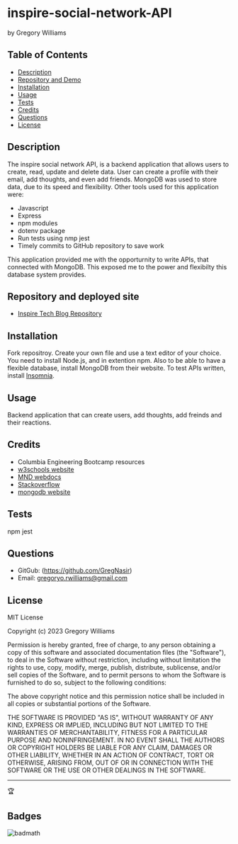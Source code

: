 # inspire-social-network-API
by Gregory Williams

## Table of Contents
* [Description](#description)
* [Repository and Demo](#repository-and-demo)
* [Installation](#installation)
* [Usage](#usage)
* [Tests](#tests)
* [Credits](#credits)
* [Questions](#questions)
* [License](#license)

## Description

The inspire social network API, is a backend application that allows users to create, read, update and delete data. User can create a profile with their email, add thoughts, and even add friends. MongoDB was used to store data, due to its speed and flexibility. Other tools used for this application were:

* Javascript 
* Express
* npm modules
* dotenv package
* Run tests using nmp jest
* Timely commits to GitHub repository to save work

This application provided me with the opporturnity to write APIs, that connected with MongoDB. This exposed me to the power and flexibilty this database system provides.

## Repository and deployed site
* <a href="https://github.com/GregNasir/inspire-social-network-API">Inspire Tech Blog Repository</a>
  
## Installation

Fork repositroy. Create your own file and use a text editor of your choice. You need to install Node.js, and in extention npm. Also to be able to have a flexible database, install MongoDB from their website. To test APIs written, install <a href="https://insomnia.rest/">Insomnia</a>.

## Usage

Backend application that can create users, add thoughts, add freinds and their reactions.

## Credits

* Columbia Engineering Bootcamp resources
* <a href="https://www.w3schools.com/">w3schools website</a>
* <a href="https://developer.mozilla.org/en-US/">MND webdocs</a>
* <a href="https://stackoverflow.com">Stackoverflow</a>
* <a href="https://www.mongodb.com/">mongodb website</a>

## Tests

npm jest

## Questions

* GitGub: (https://github.com/GregNasir)
* Email: gregoryo.rwilliams@gmail.com

## License

MIT License

Copyright (c) 2023 Gregory Williams

Permission is hereby granted, free of charge, to any person obtaining a copy
of this software and associated documentation files (the "Software"), to deal
in the Software without restriction, including without limitation the rights
to use, copy, modify, merge, publish, distribute, sublicense, and/or sell
copies of the Software, and to permit persons to whom the Software is
furnished to do so, subject to the following conditions:

The above copyright notice and this permission notice shall be included in all
copies or substantial portions of the Software.

THE SOFTWARE IS PROVIDED "AS IS", WITHOUT WARRANTY OF ANY KIND, EXPRESS OR
IMPLIED, INCLUDING BUT NOT LIMITED TO THE WARRANTIES OF MERCHANTABILITY,
FITNESS FOR A PARTICULAR PURPOSE AND NONINFRINGEMENT. IN NO EVENT SHALL THE
AUTHORS OR COPYRIGHT HOLDERS BE LIABLE FOR ANY CLAIM, DAMAGES OR OTHER
LIABILITY, WHETHER IN AN ACTION OF CONTRACT, TORT OR OTHERWISE, ARISING FROM,
OUT OF OR IN CONNECTION WITH THE SOFTWARE OR THE USE OR OTHER DEALINGS IN THE
SOFTWARE.

---

🏆

## Badges

![badmath](https://img.shields.io/github/languages/top/lernantino/badmath)